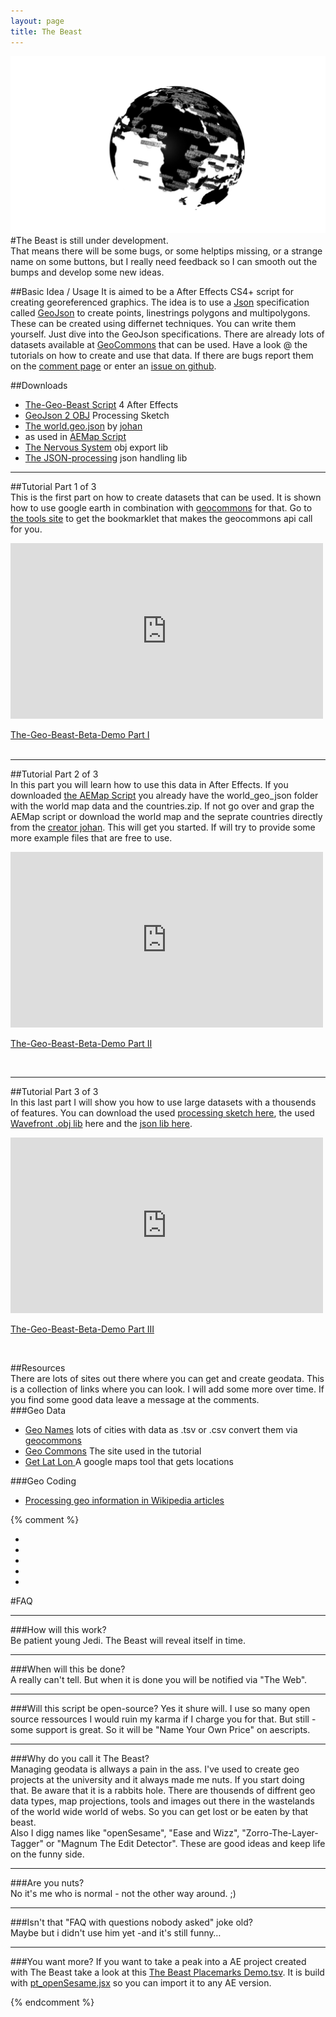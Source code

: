 ```yaml
---
layout: page
title: The Beast
---
```

![globe image](asset/the_beast_globe.png)
#The Beast is still under development.  
That means there will be some bugs, or some helptips missing, or a strange name on some buttons, but I really need feedback so I can smooth out the bumps and develop some new ideas.  

##Basic Idea / Usage
It is aimed to be a After Effects CS4+ script for creating georeferenced graphics. The idea is to use a [Json](http://www.json.org/) specification called [GeoJson](http://www.geojson.org/) to create points, linestrings polygons and multipolygons. These can be created using differnet techniques. You can write them yourself. Just dive into the GeoJson specifications. There are already lots of datasets available at [GeoCommons](http://geocommons.com) that can be used. Have a look @ the tutorials on how to create and use that data. If there are bugs report them on the [comment page](http://fabiantheblind.github.com/The-Geo-Beast/disqus.html) or enter an [issue on github](https://github.com/fabiantheblind/The-Geo-Beast/issues).  
  
##Downloads  


- [The-Geo-Beast Script](https://github.com/downloads/fabiantheblind/The-Geo-Beast/The-Geo-Beast_BETA_v01.zip) 4 After Effects  
- [GeoJson 2 OBJ](/The-Geo-Beast/GeoJsonToWavefrontOBJ.zip) Processing Sketch  
- [The world.geo.json](https://github.com/johan/world.geo.json/zipball/master) by [johan](https://github.com/johan)  
- as used in [AEMap Script](http://aescripts.com/aemap/)  
- [The Nervous System](http://n-e-r-v-o-u-s.com/tools/obj.php) obj export lib  
- [The JSON-processing](https://github.com/agoransson/JSON-processing/downloads) json handling lib  

  
-----------------------  
  
##Tutorial Part 1 of 3   
This is the first part on how to create datasets that can be used. It is shown how to use google earth in combination with [geocommons](http://geocommons.com) for that. Go to [the tools site](http://fabiantheblind.github.com/The-Geo-Beast/tools.html) to get the bookmarklet that makes the geocommons api call for you.  
 

<div class="videocontainer">

<iframe src="http://player.vimeo.com/video/46971862" width="500" height="281" frameborder="0" webkitAllowFullScreen mozallowfullscreen allowFullScreen></iframe> <p><a href="http://vimeo.com/46971862">The-Geo-Beast-Beta-Demo Part I</a> <br>

<br>
</p>  
</div>    


  
-----------------------  
  
##Tutorial Part 2 of 3  
In this part you will learn how to use this data in After Effects. If you downloaded [the AEMap Script](http://aescripts.com/aemap/) you already have the world_geo_json folder with the world map data and the countries.zip. If not go over and grap the AEMap script or download the world map and the seprate countries directly from the [creator johan](https://github.com/johan/world.geo.json/zipball/master). This will get you started. If will try to provide some more example files that are free to use.  

<div class="videocontainer">
<iframe src="http://player.vimeo.com/video/47004870" width="500" height="281" frameborder="0" webkitAllowFullScreen mozallowfullscreen allowFullScreen></iframe> <p><a href="http://vimeo.com/47004870">The-Geo-Beast-Beta-Demo Part II</a> <br>

</p>	
<br>
</div>  



  
-----------------------  
  
##Tutorial Part 3 of 3  
In this last part I will show you how to use large datasets with a thousends of features. You can download the used [processing sketch here](/The-Geo-Beast/GeoJsonToWavefrontOBJ.zip), the used [Wavefront .obj lib](http://n-e-r-v-o-u-s.com/tools/obj.php) here and the [json lib here](https://github.com/agoransson/JSON-processing/downloads).  

<div class="videocontainer">
<iframe src="http://player.vimeo.com/video/47007404" width="500" height="281" frameborder="0" webkitAllowFullScreen mozallowfullscreen allowFullScreen></iframe> <p><a href="http://vimeo.com/47007404">The-Geo-Beast-Beta-Demo Part III</a></p>
<br>
</div>  



##Resources  
There are lots of sites out there where you can get and create geodata. This is a collection of links where you can look. I will add some more over time. If you find some good data leave a message at the comments.    
###Geo Data
- [Geo Names](http://www.geonames.org) lots of cities with data as .tsv or .csv convert them via [geocommons](http://geocommons.com)  
- [Geo Commons](http://geocommons.com) The site used in the tutorial  
- [Get Lat Lon ](http://www.getlatlon.com) A google maps tool that gets locations  

###Geo Coding  
- [Processing geo information in Wikipedia articles](http://tillnagel.com/2009/12/processing-geo-information-in-wikipedia-articles/)  


{% comment %}

- [](http://www.geonames.org)  
- [](http://www.geonames.org)  
- [](http://www.geonames.org)  
- [](http://www.geonames.org)  
- [](http://www.geonames.org)  

#FAQ  

-----------------

###How will this work?   
Be patient young Jedi. The Beast will reveal itself in time.  

-----------------

###When will this be done?   
A really can't tell. But when it is done you will be notified via "The Web".   

-----------------

###Will this script be open-source?
Yes it shure will. I use so many open source ressources I would ruin my karma if I charge you for that. But still - some support is great. So it will be "Name Your Own Price" on aescripts.    

-----------------

###Why do you call it The Beast?  
Managing geodata is allways a pain in the ass. I've used to create geo projects at the university and it always made me nuts. If you start doing that. Be aware that it is a rabbits hole. There are thousends of diffrent geo data types, map projections, tools and images out there in the wastelands of the world wide world of webs. So you can get lost or be eaten by that beast.  
Also  I digg names like "openSesame", "Ease and Wizz", "Zorro-The-Layer-Tagger" or "Magnum The Edit Detector". These are good ideas and keep life on the funny side.

-----------------

###Are you nuts?  
No it's me who is normal - not the other way around. ;)

-----------------

###Isn't that "FAQ with questions nobody asked" joke old?  
Maybe but i didn't use him yet -and it's still funny…

-----------------   

###You want more?
If you want to take a peak into a AE project created with The Beast take a look at this [The Beast Placemarks Demo.tsv](asset/the_beast_placemarks_demo.tsv.txt). It is build with [pt_openSesame.jsx](http://aescripts.com/pt_opensesame/) so you can import it to any AE version.  

{% endcomment %}

